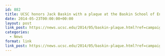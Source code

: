 ```yaml
---
id: 882
title: UCSC honors Jack Baskin with a plaque at the Baskin School of Engineering
date: 2014-05-23T00:00:00+00:00
layout: post
link_post: https://news.ucsc.edu/2014/05/baskin-plaque.html?ref=campaign
categories:
  - News
format: link
link_post: https://news.ucsc.edu/2014/05/baskin-plaque.html?ref=campaign
---
```


